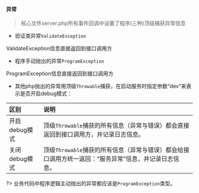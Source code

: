 #### 异常
> 核心文件server.php所有事件回调中设置了程序(三种)顶级捕获异常信息

* 验证类异常`ValidateException`

ValidateException信息直接返回到接口调用方

* 程序手动抛出的异常`ProgramException`

ProgramException信息直接返回到接口调用方

* 其他php抛出的异常用顶级`Throwable`捕获，在启动服务时指定参数“dev”来表示是否开启debug模式：

| 区别 | 说明 |
| :------ | :------ |
| 开启debug模式 | 顶级`Throwable`捕获的所有信息（异常与错误）都会直接返回到接口调用方，并记录日志信息。
| 关闭debug模式 | 顶级`Throwable`捕获的所有信息（异常与错误）都会给接口调用方统一返回：“服务异常”信息，并记录日志信息。


?> 业务代码中程序逻辑主动抛出的异常都应该是`ProgramException`类型。
